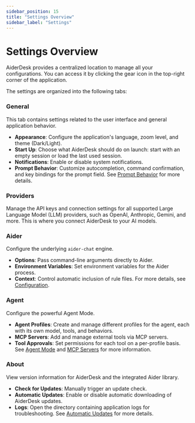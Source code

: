```yaml
---
sidebar_position: 15
title: "Settings Overview"
sidebar_label: "Settings"
---
```


# Settings Overview

AiderDesk provides a centralized location to manage all your configurations. You can access it by clicking the gear icon in the top-right corner of the application.

The settings are organized into the following tabs:

### General

This tab contains settings related to the user interface and general application behavior.
- **Appearance**: Configure the application's language, zoom level, and theme (Dark/Light).
- **Start Up**: Choose what AiderDesk should do on launch: start with an empty session or load the last used session.
- **Notifications**: Enable or disable system notifications.
- **Prompt Behavior**: Customize autocompletion, command confirmation, and key bindings for the prompt field. See [Prompt Behavior](./prompt-behavior.md) for more details.

### Providers

Manage the API keys and connection settings for all supported Large Language Model (LLM) providers, such as OpenAI, Anthropic, Gemini, and more. This is where you connect AiderDesk to your AI models.

### Aider

Configure the underlying `aider-chat` engine.
- **Options**: Pass command-line arguments directly to Aider.
- **Environment Variables**: Set environment variables for the Aider process.
- **Context**: Control automatic inclusion of rule files.
For more details, see [Configuration](./configuration.md).

### Agent

Configure the powerful Agent Mode.
- **Agent Profiles**: Create and manage different profiles for the agent, each with its own model, tools, and behaviors.
- **MCP Servers**: Add and manage external tools via MCP servers.
- **Tool Approvals**: Set permissions for each tool on a per-profile basis.
See [Agent Mode](./agent-mode.md) and [MCP Servers](./mcp-servers.md) for more information.

### About

View version information for AiderDesk and the integrated Aider library.
- **Check for Updates**: Manually trigger an update check.
- **Automatic Updates**: Enable or disable automatic downloading of AiderDesk updates.
- **Logs**: Open the directory containing application logs for troubleshooting.
See [Automatic Updates](./automatic-updates.md) for more details.
